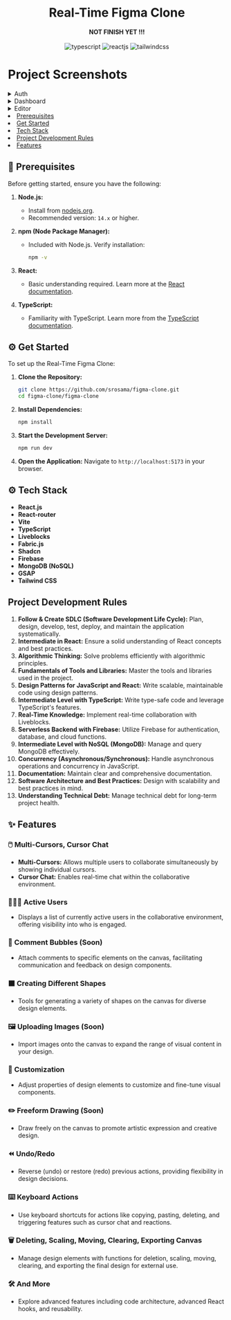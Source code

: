 <div align="center">
  <div>
    <h1>Real-Time Figma Clone</h1>
    <b>NOT FINISH YET !!!</b> <br/><br/>
    <img src="https://img.shields.io/badge/-TypeScript-black?style=for-the-badge&logoColor=white&logo=typescript&color=3178C6" alt="typescript" />
    <img src="https://shields.io/badge/react-black?logo=react&style=for-the-badge" alt="reactjs" />
    <img src="https://img.shields.io/badge/-Tailwind_CSS-black?style=for-the-badge&logoColor=white&logo=tailwindcss&color=06B6D4" alt="tailwindcss" />
  </div>
</div>

# Project Screenshots
<details>
  <summary>Auth</summary>
  <img src="https://github.com/user-attachments/assets/18a5514f-ac24-45ed-9aa6-a1e7c9d42406"/>
  <img src="https://github.com/user-attachments/assets/eb7bfd32-a99d-4578-839d-878b6d7087f5"/>
  <img src="https://github.com/user-attachments/assets/392815b2-c2c6-4e23-9876-e22e72b98180" alt="typescript" />
  <br>
  <p>Description of the Auth screen.</p>
</details>


<details>
  <summary>Dashboard</summary>
  <img src="https://github.com/user-attachments/assets/257014bc-659b-4f63-87cb-f12c114ee347"/>
  <img src="https://github.com/user-attachments/assets/8a17b153-70d2-4023-babb-5798e41428ad"/>

  <br>
</details>

<details>
  <summary>Editor</summary>
  
  <img src="https://github.com/user-attachments/assets/09a3d1c7-5ba5-45ed-b92e-d223445476c7" alt="Image 1"/>
  
  <img src="https://github.com/user-attachments/assets/7d758124-d32c-436b-9d06-f1cca8f41777" alt="Screenshot from 2024-07-24 20-22-15"/>
  
  <img src="https://github.com/user-attachments/assets/a94d3278-d4c1-4ef9-90b3-359690f979c4" alt="Screenshot from 2024-07-24 20-22-04"/>
  
  <img src="https://github.com/user-attachments/assets/1af7ae3c-2752-40f2-95e2-9fecd2af2968" alt="Screenshot from 2024-07-24 20-24-04"/>
  
![Description of GIF](https://github.com/user-attachments/assets/ae417f2f-698b-4ba3-859a-cdf730b97622)

  
  <br>
</details

- [Prerequisites](#prerequisites)
- [Get Started](#get-started)
- [Tech Stack](#tech-stack)
- [Project Development Rules](#project-development-rules)
- [Features](#features)

## <a name="prerequisites">🔧 Prerequisites</a>

Before getting started, ensure you have the following:

1. **Node.js:** 
   - Install from [nodejs.org](https://nodejs.org/).
   - Recommended version: `14.x` or higher.

2. **npm (Node Package Manager):** 
   - Included with Node.js. Verify installation:
     ```sh
     npm -v
     ```

3. **React:** 
   - Basic understanding required. Learn more at the [React documentation](https://reactjs.org/docs/getting-started.html).

4. **TypeScript:** 
   - Familiarity with TypeScript. Learn more from the [TypeScript documentation](https://www.typescriptlang.org/docs/).

## <a name="get-started">⚙️ Get Started</a>

To set up the Real-Time Figma Clone:

1. **Clone the Repository:**
   ```sh
   git clone https://github.com/srosama/figma-clone.git
   cd figma-clone/figma-clone
   ```
2. **Install Dependencies:**
   ```sh
   npm install
   ```
3. **Start the Development Server:**
   ```sh
   npm run dev
   ```
4. **Open the Application:**
   Navigate to `http://localhost:5173` in your browser.

## <a name="tech-stack">⚙️ Tech Stack</a>

- **React.js** 
- **React-router** 
- **Vite** 
- **TypeScript** 
- **Liveblocks** 
- **Fabric.js** 
- **Shadcn** 
- **Firebase** 
- **MongoDB (NoSQL)** 
- **GSAP** 
- **Tailwind CSS** 

## <a name="project-development-rules">Project Development Rules</a>

1. **Follow & Create SDLC (Software Development Life Cycle):** Plan, design, develop, test, deploy, and maintain the application systematically.
2. **Intermediate in React:** Ensure a solid understanding of React concepts and best practices.
3. **Algorithmic Thinking:** Solve problems efficiently with algorithmic principles.
4. **Fundamentals of Tools and Libraries:** Master the tools and libraries used in the project.
5. **Design Patterns for JavaScript and React:** Write scalable, maintainable code using design patterns.
6. **Intermediate Level with TypeScript:** Write type-safe code and leverage TypeScript's features.
7. **Real-Time Knowledge:** Implement real-time collaboration with Liveblocks.
8. **Serverless Backend with Firebase:** Utilize Firebase for authentication, database, and cloud functions.
9. **Intermediate Level with NoSQL (MongoDB):** Manage and query MongoDB effectively.
10. **Concurrency (Asynchronous/Synchronous):** Handle asynchronous operations and concurrency in JavaScript.
11. **Documentation:** Maintain clear and comprehensive documentation.
12. **Software Architecture and Best Practices:** Design with scalability and best practices in mind.
13. **Understanding Technical Debt:** Manage technical debt for long-term project health.

## <a name="features">✨ Features</a>

### 🖱️ Multi-Cursors, Cursor Chat
- **Multi-Cursors:** Allows multiple users to collaborate simultaneously by showing individual cursors.
- **Cursor Chat:** Enables real-time chat within the collaborative environment.

### 🧑‍🤝‍🧑 Active Users
- Displays a list of currently active users in the collaborative environment, offering visibility into who is engaged.

### 💬 Comment Bubbles (Soon)
- Attach comments to specific elements on the canvas, facilitating communication and feedback on design components.

### ⬛ Creating Different Shapes
- Tools for generating a variety of shapes on the canvas for diverse design elements.

### 🖼️ Uploading Images (Soon)
- Import images onto the canvas to expand the range of visual content in your design.

### 🎨 Customization
- Adjust properties of design elements to customize and fine-tune visual components.

### ✏️ Freeform Drawing (Soon)
- Draw freely on the canvas to promote artistic expression and creative design.

### ⏪ Undo/Redo
- Reverse (undo) or restore (redo) previous actions, providing flexibility in design decisions.

### ⌨️ Keyboard Actions
- Use keyboard shortcuts for actions like copying, pasting, deleting, and triggering features such as cursor chat and reactions.

### 🗑️ Deleting, Scaling, Moving, Clearing, Exporting Canvas
- Manage design elements with functions for deletion, scaling, moving, clearing, and exporting the final design for external use.

### 🛠️ And More
- Explore advanced features including code architecture, advanced React hooks, and reusability.
